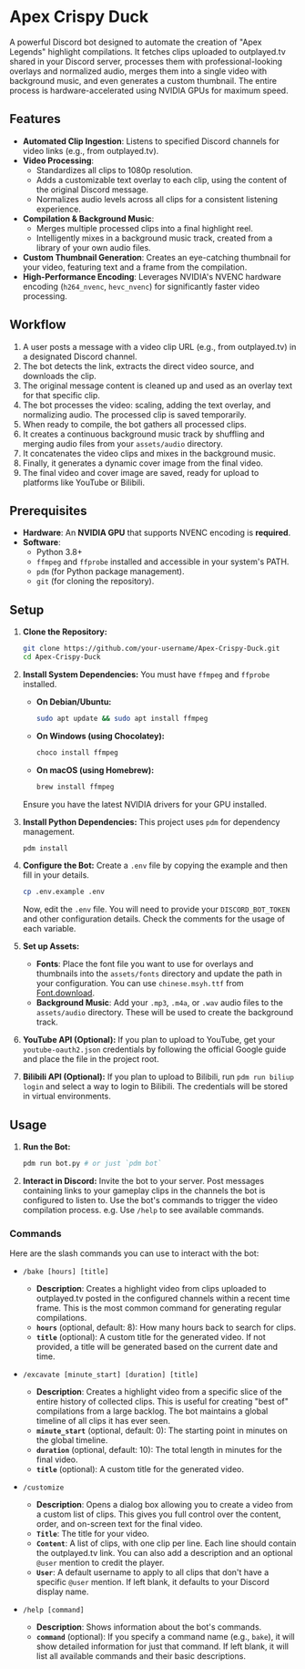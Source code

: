 # Apex Crispy Duck

A powerful Discord bot designed to automate the creation of "Apex Legends" highlight compilations. It fetches clips uploaded to outplayed.tv shared in your Discord server, processes them with professional-looking overlays and normalized audio, merges them into a single video with background music, and even generates a custom thumbnail. The entire process is hardware-accelerated using NVIDIA GPUs for maximum speed.

## Features

*   **Automated Clip Ingestion**: Listens to specified Discord channels for video links (e.g., from outplayed.tv).
*   **Video Processing**:
    *   Standardizes all clips to 1080p resolution.
    *   Adds a customizable text overlay to each clip, using the content of the original Discord message.
    *   Normalizes audio levels across all clips for a consistent listening experience.
*   **Compilation & Background Music**:
    *   Merges multiple processed clips into a final highlight reel.
    *   Intelligently mixes in a background music track, created from a library of your own audio files.
*   **Custom Thumbnail Generation**: Creates an eye-catching thumbnail for your video, featuring text and a frame from the compilation.
*   **High-Performance Encoding**: Leverages NVIDIA's NVENC hardware encoding (`h264_nvenc`, `hevc_nvenc`) for significantly faster video processing.

## Workflow

1.  A user posts a message with a video clip URL (e.g., from outplayed.tv) in a designated Discord channel.
2.  The bot detects the link, extracts the direct video source, and downloads the clip.
3.  The original message content is cleaned up and used as an overlay text for that specific clip.
4.  The bot processes the video: scaling, adding the text overlay, and normalizing audio. The processed clip is saved temporarily.
5.  When ready to compile, the bot gathers all processed clips.
6.  It creates a continuous background music track by shuffling and merging audio files from your `assets/audio` directory.
7.  It concatenates the video clips and mixes in the background music.
8.  Finally, it generates a dynamic cover image from the final video.
9.  The final video and cover image are saved, ready for upload to platforms like YouTube or Bilibili.

## Prerequisites

*   **Hardware**: An **NVIDIA GPU** that supports NVENC encoding is **required**.
*   **Software**:
    *   Python 3.8+
    *   `ffmpeg` and `ffprobe` installed and accessible in your system's PATH.
    *   `pdm` (for Python package management).
    *   `git` (for cloning the repository).

## Setup

1.  **Clone the Repository:**
    ```bash
    git clone https://github.com/your-username/Apex-Crispy-Duck.git
    cd Apex-Crispy-Duck
    ```

2.  **Install System Dependencies:**
    You must have `ffmpeg` and `ffprobe` installed.
    *   **On Debian/Ubuntu:**
        ```bash
        sudo apt update && sudo apt install ffmpeg
        ```
    *   **On Windows (using Chocolatey):**
        ```bash
        choco install ffmpeg
        ```
    *   **On macOS (using Homebrew):**
        ```bash
        brew install ffmpeg
        ```
    Ensure you have the latest NVIDIA drivers for your GPU installed.

3.  **Install Python Dependencies:**
    This project uses `pdm` for dependency management.
    ```bash
    pdm install
    ```

4.  **Configure the Bot:**
    Create a `.env` file by copying the example and then fill in your details.
    ```bash
    cp .env.example .env
    ```
    Now, edit the `.env` file. You will need to provide your `DISCORD_BOT_TOKEN` and other configuration details. Check the comments for the usage of each variable.

5.  **Set up Assets:**
    *   **Fonts**: Place the font file you want to use for overlays and thumbnails into the `assets/fonts` directory and update the path in your configuration. You can use `chinese.msyh.ttf` from [Font.download](https://font.download/font/microsoft-yahei).
    *   **Background Music**: Add your `.mp3`, `.m4a`, or `.wav` audio files to the `assets/audio` directory. These will be used to create the background track.

6.  **YouTube API (Optional):**
    If you plan to upload to YouTube, get your `youtube-oauth2.json` credentials by following the official Google guide and place the file in the project root.

7.  **Bilibili API (Optional):**
    If you plan to upload to Bilibili, run `pdm run biliup login` and select a way to login to Bilibili. The credentials will be stored in virtual environments.

## Usage

1.  **Run the Bot:**
    ```bash
    pdm run bot.py # or just `pdm bot`
    ```

2.  **Interact in Discord:**
    Invite the bot to your server. Post messages containing links to your gameplay clips in the channels the bot is configured to listen to. Use the bot's commands to trigger the video compilation process. e.g. Use `/help` to see available commands.

### Commands

Here are the slash commands you can use to interact with the bot:

*   `/bake [hours] [title]`
    *   **Description**: Creates a highlight video from clips uploaded to outplayed.tv posted in the configured channels within a recent time frame. This is the most common command for generating regular compilations.
    *   **`hours`** (optional, default: 8): How many hours back to search for clips.
    *   **`title`** (optional): A custom title for the generated video. If not provided, a title will be generated based on the current date and time.

*   `/excavate [minute_start] [duration] [title]`
    *   **Description**: Creates a highlight video from a specific slice of the entire history of collected clips. This is useful for creating "best of" compilations from a large backlog. The bot maintains a global timeline of all clips it has ever seen.
    *   **`minute_start`** (optional, default: 0): The starting point in minutes on the global timeline.
    *   **`duration`** (optional, default: 10): The total length in minutes for the final video.
    *   **`title`** (optional): A custom title for the generated video.

*   `/customize`
    *   **Description**: Opens a dialog box allowing you to create a video from a custom list of clips. This gives you full control over the content, order, and on-screen text for the final video.
    *   **`Title`**: The title for your video.
    *   **`Content`**: A list of clips, with one clip per line. Each line should contain the outplayed.tv link. You can also add a description and an optional `@user` mention to credit the player.
    *   **`User`**: A default username to apply to all clips that don't have a specific `@user` mention. If left blank, it defaults to your Discord display name.

*   `/help [command]`
    *   **Description**: Shows information about the bot's commands.
    *   **`command`** (optional): If you specify a command name (e.g., `bake`), it will show detailed information for just that command. If left blank, it will list all available commands and their basic descriptions.
